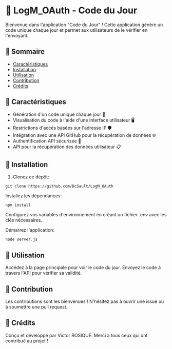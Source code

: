 
# 🚀 LogM_OAuth - Code du Jour

Bienvenue dans l'application "Code du Jour" ! Cette application génère un code unique chaque jour et permet aux utilisateurs de le vérifier en l'envoyant.

## 📖 Sommaire

- [Caractéristiques](#-caractéristiques)
- [Installation](#-installation)
- [Utilisation](#-utilisation)
- [Contribution](#-contribution)
- [Crédits](#-crédits)

## 🌟 Caractéristiques

- Génération d'un code unique chaque jour 📅
- Visualisation du code à l'aide d'une interface utilisateur 🖥
- Restrictions d'accès basées sur l'adresse IP 🛡
- Intégration avec une API GitHub pour la récupération de données 🌐
- Authentification API sécurisée 🔐
- API pour la récupération des données utilisateur 📋

## 🔧 Installation

1. Clonez ce dépôt:
```
git clone https://github.com/DcSault/LogM_OAuth
```

Installez les dépendances:

```
npm install
```
Configurez vos variables d'environnement en créant un fichier .env avec les clés nécessaires.

Démarrez l'application:

```
node server.js
```

## 🚀 Utilisation
Accédez à la page principale pour voir le code du jour.
Envoyez le code à travers l'API pour vérifier sa validité.
## 🤝 Contribution
Les contributions sont les bienvenues ! N'hésitez pas à ouvrir une issue ou à soumettre une pull request.

## 📜 Crédits
Conçu et développé par Victor ROSIQUE.
Merci à tous ceux qui ont contribué au projet !
